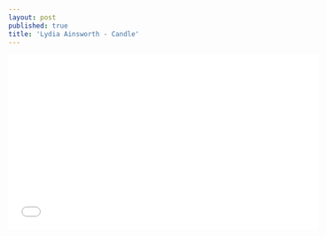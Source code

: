 ```yaml
---
layout: post
published: true
title: 'Lydia Ainsworth - Candle'
---
```


<iframe width="560" height="315" src="//www.youtube.com/embed/QJAlxPBUuuQ" frameborder="0"> </iframe>
